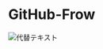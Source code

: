 # GitHub-Frow

![代替テキスト]([https://www.google.com/url?sa=i&url=https%3A%2F%2Fatmarkit.itmedia.co.jp%2Fait%2Farticles%2F1708%2F01%2Fnews015.html&psig=AOvVaw2uiyHvpv17YDN5ctjDTzv4&ust=1669257318487000&source=images&cd=vfe&ved=0CBAQjRxqFwoTCIDav5-iw_sCFQAAAAAdAAAAABAH](https://image.itmedia.co.jp/l/im/ait/articles/1708/01/l_at-it-git-15-009.jpg#_ga=2.136613168.182000554.1669154089-1174529931.1666507735))

